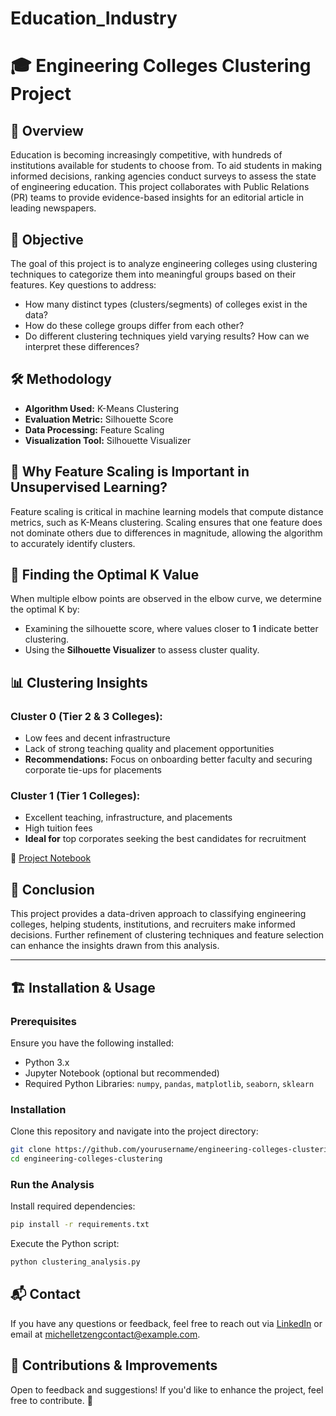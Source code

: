 # Education_Industry
# 🎓 Engineering Colleges Clustering Project

## 📌 Overview
Education is becoming increasingly competitive, with hundreds of institutions available for students to choose from. To aid students in making informed decisions, ranking agencies conduct surveys to assess the state of engineering education. This project collaborates with Public Relations (PR) teams to provide evidence-based insights for an editorial article in leading newspapers.

## 🎯 Objective
The goal of this project is to analyze engineering colleges using clustering techniques to categorize them into meaningful groups based on their features. Key questions to address:

- How many distinct types (clusters/segments) of colleges exist in the data?
- How do these college groups differ from each other?
- Do different clustering techniques yield varying results? How can we interpret these differences?

## 🛠️ Methodology
- **Algorithm Used:** K-Means Clustering
- **Evaluation Metric:** Silhouette Score
- **Data Processing:** Feature Scaling
- **Visualization Tool:** Silhouette Visualizer

## 📌 Why Feature Scaling is Important in Unsupervised Learning?
Feature scaling is critical in machine learning models that compute distance metrics, such as K-Means clustering. Scaling ensures that one feature does not dominate others due to differences in magnitude, allowing the algorithm to accurately identify clusters.

## 🔎 Finding the Optimal K Value
When multiple elbow points are observed in the elbow curve, we determine the optimal K by:
- Examining the silhouette score, where values closer to **1** indicate better clustering.
- Using the **Silhouette Visualizer** to assess cluster quality.

## 📊 Clustering Insights
### **Cluster 0** (Tier 2 & 3 Colleges):
- Low fees and decent infrastructure
- Lack of strong teaching quality and placement opportunities
- **Recommendations:** Focus on onboarding better faculty and securing corporate tie-ups for placements

### **Cluster 1** (Tier 1 Colleges):
- Excellent teaching, infrastructure, and placements
- High tuition fees
- **Ideal for** top corporates seeking the best candidates for recruitment

📂 [Project Notebook](https://github.com/MichelleT-Portfolio/Education_Industry/blob/main/EngineeringCollege_StudentClustering.ipynb)

## 🔮 Conclusion
This project provides a data-driven approach to classifying engineering colleges, helping students, institutions, and recruiters make informed decisions. Further refinement of clustering techniques and feature selection can enhance the insights drawn from this analysis.

---
## 🏗️ Installation & Usage
### Prerequisites
Ensure you have the following installed:
- Python 3.x
- Jupyter Notebook (optional but recommended)
- Required Python Libraries: `numpy`, `pandas`, `matplotlib`, `seaborn`, `sklearn`

### Installation
Clone this repository and navigate into the project directory:
```bash
git clone https://github.com/yourusername/engineering-colleges-clustering.git
cd engineering-colleges-clustering
```

### Run the Analysis
Install required dependencies:
```bash
pip install -r requirements.txt
```
Execute the Python script:
```bash
python clustering_analysis.py
```
## 📬 Contact
If you have any questions or feedback, feel free to reach out via [LinkedIn](http://www.linkedin.com/in/michelle-tzeng-336a441a6) or email at michelletzengcontact@example.com.

## 🤝 Contributions & Improvements
Open to feedback and suggestions! If you'd like to enhance the project, feel free to contribute. 🚀

